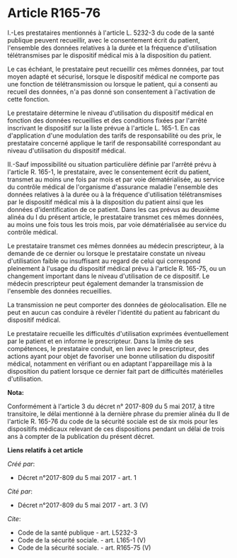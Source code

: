 # Article R165-76

I.-Les prestataires mentionnés à l'article L. 5232-3 du code de la santé publique peuvent recueillir, avec le consentement
écrit du patient, l'ensemble des données relatives à la durée et la fréquence d'utilisation télétransmises par le dispositif
médical mis à la disposition du patient. 

Le cas échéant, le prestataire peut recueillir ces mêmes données, par tout moyen adapté et sécurisé, lorsque le dispositif
médical ne comporte pas une fonction de télétransmission ou lorsque le patient, qui a consenti au recueil des données, n'a
pas donné son consentement à l'activation de cette fonction. 

Le prestataire détermine le niveau d'utilisation du dispositif médical en fonction des données recueillies et des conditions
fixées par l'arrêté inscrivant le dispositif sur la liste prévue à l'article L. 165-1. En cas d'application d'une modulation
des tarifs de responsabilité ou des prix, le prestataire concerné applique le tarif de responsabilité correspondant au niveau
d'utilisation du dispositif médical. 

II.-Sauf impossibilité ou situation particulière définie par l'arrêté prévu à l'article R. 165-1, le prestataire, avec le
consentement écrit du patient, transmet au moins une fois par mois et par voie dématérialisée, au service du contrôle médical
de l'organisme d'assurance maladie l'ensemble des données relatives à la durée ou à la fréquence d'utilisation télétransmises
par le dispositif médical mis à la disposition du patient ainsi que les données d'identification de ce patient. Dans les cas
prévus au deuxième alinéa du I du présent article, le prestataire transmet ces mêmes données, au moins une fois tous les
trois mois, par voie dématérialisée au service du contrôle médical. 

Le prestataire transmet ces mêmes données au médecin prescripteur, à la demande de ce dernier ou lorsque le prestataire
constate un niveau d'utilisation faible ou insuffisant au regard de celui qui correspond pleinement à l'usage du dispositif
médical prévu à l'article R. 165-75, ou un changement important dans le niveau d'utilisation de ce dispositif. Le médecin
prescripteur peut également demander la transmission de l'ensemble des données recueillies. 

La transmission ne peut comporter des données de géolocalisation. Elle ne peut en aucun cas conduire à révéler l'identité du
patient au fabricant du dispositif médical. 

Le prestataire recueille les difficultés d'utilisation exprimées éventuellement par le patient et en informe le prescripteur.
Dans la limite de ses compétences, le prestataire conduit, en lien avec le prescripteur, des actions ayant pour objet de
favoriser une bonne utilisation du dispositif médical, notamment en vérifiant ou en adaptant l'appareillage mis à la
disposition du patient lorsque ce dernier fait part de difficultés matérielles d'utilisation.

**Nota:**

Conformément à l'article 3 du décret n° 2017-809 du 5 mai 2017, à titre transitoire, le délai mentionné à la dernière phrase
du premier alinéa du II de l'article R. 165-76 du code de la sécurité sociale est de six mois pour les dispositifs médicaux
relevant de ces dispositions pendant un délai de trois ans à compter de la publication du présent décret.

**Liens relatifs à cet article**

_Créé par_:

  - Décret n°2017-809 du 5 mai 2017 - art. 1

_Cité par_:

  - Décret n°2017-809 du 5 mai 2017 - art. 3 (V)

_Cite_:

  - Code de la santé publique - art. L5232-3
  - Code de la sécurité sociale. - art. L165-1 (V)
  - Code de la sécurité sociale. - art. R165-75 (V)
